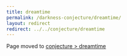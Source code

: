 ```yaml
---
title: dreamtime
permalink: /darkness-conjecture/dreamtime/
layout: redirect
redirect: ../../conjecture/dreamtime
---
```


Page moved to [conjecture > dreamtime](/conjecture/dreamtime)
